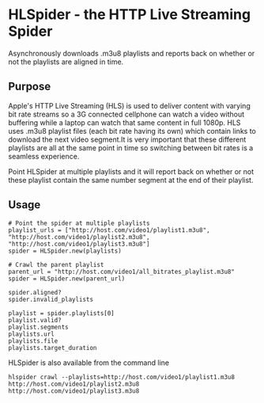 # HLSpider - the HTTP Live Streaming Spider
Asynchronously downloads .m3u8 playlists and reports back on whether or not the playlists are aligned in time.

## Purpose

Apple's HTTP Live Streaming (HLS) is used to deliver content with varying bit rate streams so a 3G connected cellphone can watch a video without buffering while a laptop can watch that same content in full 1080p. HLS uses .m3u8 playlist files (each bit rate having its own) which contain links to download the next video segment.It is very important that these different playlists are all at the same point in time so switching between bit rates is a seamless experience. 

Point HLSpider at multiple playlists and it will report back on whether or not these playlist contain the same number segment at the end of their playlist. 

## Usage

```
# Point the spider at multiple playlists
playlist_urls = ["http://host.com/video1/playlist1.m3u8", "http://host.com/video1/playlist2.m3u8", "http://host.com/video1/playlist3.m3u8"]
spider = HLSpider.new(playlists)

# Crawl the parent playlist
parent_url = "http://host.com/video1/all_bitrates_playlist.m3u8"
spider = HLSpider.new(parent_url)

spider.aligned?
spider.invalid_playlists

playlist = spider.playlists[0]
playlist.valid?
playlist.segments
playlists.url
playlists.file
playlists.target_duration
```

HLSpider is also available from the command line

```
hlspider crawl --playlists=http://host.com/video1/playlist1.m3u8 http://host.com/video1/playlist2.m3u8 http://host.com/video1/playlist3.m3u8
```
